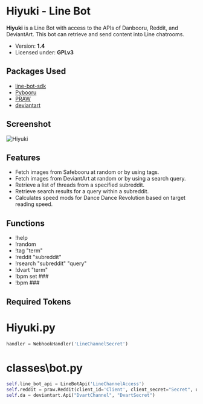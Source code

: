 ﻿# Hiyuki - Line Bot

**Hiyuki** is a Line Bot with access to the APIs of Danbooru, Reddit, and DeviantArt. This bot can retrieve and send content into Line chatrooms.

- Version: **1.4**
- Licensed under: **GPLv3**

## Packages Used
- [line-bot-sdk](https://github.com/line/line-bot-sdk-python)
- [Pybooru](https://github.com/LuqueDaniel/pybooru)
- [PRAW](https://github.com/praw-dev/praw)
- [deviantart](https://github.com/neighbordog/deviantart)

## Screenshot
![Hiyuki](https://user-images.githubusercontent.com/45186205/53592449-4d3b2180-3b64-11e9-8f4f-4cd2df470bd5.png)

## Features
- Fetch images from Safebooru at random or by using tags.
- Fetch images from DeviantArt at random or by using a search query.
- Retrieve a list of threads from a specified subreddit.
- Retrieve search results for a query within a subreddit.
- Calculates speed mods for Dance Dance Revolution based on target reading speed.

## Functions
- !help
- !random
- !tag "term"
- !reddit "subreddit"
- !rsearch "subreddit" "query"
- !dvart "term"
- !bpm set ###
- !bpm ###

## Required Tokens
# Hiyuki.py
```python
handler = WebhookHandler('LineChannelSecret')
```

# classes\bot.py
```python
self.line_bot_api = LineBotApi('LineChannelAccess')
self.reddit = praw.Reddit(client_id='Client', client_secret="Secret", user_agent='UserAgent')
self.da = deviantart.Api("DvartChannel", "DvartSecret")
```
